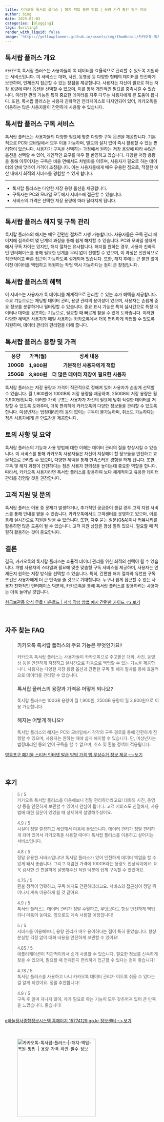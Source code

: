 ```yaml
---
title: 카카오톡 톡서랍 플러스 | 해지 백업 복원 방법 | 용량 가격 확인 필수 정보
author: bing
date: 2025-02-03
categories: [Blogging]
tags: [writing]
render_with_liquid: false
image: 'https://yellowplanner.github.io/assets/img/thumbnail/카카오톡-톡서랍-플러스-|-해지-백업-복원-방법-|-용량-가격-확인-필수-정보.webp'
---
```



<h2 id='톡서랍 플러스 개요'>톡서랍 플러스 개요</h2>

<p>카카오톡 톡서랍 플러스는 사용자들이 톡 데이터를 효율적으로 관리할 수 있도록 지원하는 서비스입니다. 이 서비스는 대화, 사진, 동영상 등 다양한 형태의 데이터를 안전하게 보관하며, 언제든지 접근할 수 있는 장점을 제공합니다. 사용자는 자신이 필요로 하는 저장 용량에 따라 옵션을 선택할 수 있으며, 이를 통해 개인적인 필요를 충족시킬 수 있습니다. 이러한 관리 기능은 특히 중요한 데이터를 자주 다루는 사용자에게 큰 도움이 됩니다. 또한, 톡서랍 플러스는 사용자 친화적인 인터페이스로 디자인되어 있어, 카카오톡을 이용하는 많은 사용자들이 간편하게 사용할 수 있습니다.</p>

<h2 id='톡서랍 플러스 구독 서비스'>톡서랍 플러스 구독 서비스</h2>

<p>톡서랍 플러스는 사용자들의 다양한 필요에 맞춘 다양한 구독 옵션을 제공합니다. 기본적으로 PC와 모바일에서 모두 이용 가능하며, 별도의 설치 없이 즉시 활용할 수 있는 편리함이 있습니다. 사용자가 구독을 선택하는 과정에서 원하는 저장 용량에 따라 수많은 옵션을 선택할 수 있어, 개인적인 요구를 매우 잘 반영하고 있습니다. 다양한 저장 용량을 통해 이루어지는 구독은 비용 면에서도 차별화를 이루며, 사용자가 필요로 하는 데이터의 양에 맞추어 가격이 조정됩니다. 이는 사용자들에게 매우 유용한 점으로, 적절한 예산 내에서 최적의 서비스를 경험할 수 있게 합니다.</p>

<hr />

<ul>
    <li>톡서랍 플러스는 다양한 저장 용량 옵션을 제공합니다.</li>
    <li>구독자는 PC와 모바일 모두에서 서비스에 접근할 수 있습니다.</li>
    <li>서비스의 가격은 선택한 저장 용량에 따라 달라지게 됩니다.</li>
</ul>

<hr />

<h2 id='톡서랍 플러스 해지 및 구독 관리'>톡서랍 플러스 해지 및 구독 관리</h2>

<p>톡서랍 플러스의 해지는 매우 간편한 절차로 시행 가능합니다. 사용자들은 구독 관리 페이지에 접속하여 몇 단계의 과정을 통해 쉽게 해지할 수 있습니다. PC와 모바일 생태계에서 구독 차이는 있지만, 해지 절차는 유사합니다. 해지를 원하는 경우, 사용자 친화적인 인터페이스를 통해 필요한 단계를 무리 없이 진행할 수 있으며, 이 과정은 전반적으로 직관적이고 빠른 접근이 가능하도록 설계되어 있습니다. 또한, 해지 후에는 큰 불편 없이 이전 데이터를 백업하고 복원하는 작업 역시 가능하다는 점이 큰 장점입니다.</p>

<h2 id='톡서랍 플러스의 혜택'>톡서랍 플러스의 혜택</h2>

<p>이 서비스는 사용자가 톡 데이터를 체계적으로 관리할 수 있는 추가 혜택을 제공합니다. 주요 기능으로는 채팅방 데이터 관리, 용량 관리의 용이성이 있으며, 사용자는 손쉽게 중요 정보를 분류하거나 필터링할 수 있습니다. 중요 표시 기능은 특히 실시간으로 특정 데이터나 대화를 강조하는 기능으로, 필요할 때 빠르게 찾을 수 있게 도와줍니다. 이러한 다양한 혜택은 사용자가 매일 사용하는 카카오톡에서 더욱 편리하게 작업할 수 있도록 지원하며, 데이터 관리의 편리함을 더해 줍니다.</p>

<h2 id='톡서랍 플러스 용량 및 가격'>톡서랍 플러스 용량 및 가격</h2>

<table>
    <tr>
        <td style="text-align: center; height: 17px;"><b>용량</b></td>
        <td style="text-align: center; height: 17px;"><b>가격(월)</b></td>
        <td style="text-align: center; height: 17px;"><b>상세 내용</b></td>
    </tr>
    <tr>
        <td style="text-align: center; height: 17px;"><b>100GB</b></td>
        <td style="text-align: center; height: 17px;"><b>1,900원</b></td>
        <td style="text-align: center; height: 17px;"><b>기본적인 사용자에게 적합</b></td>
    </tr>
    <tr>
        <td style="text-align: center; height: 17px;"><b>250GB</b></td>
        <td style="text-align: center; height: 17px;"><b>3,900원</b></td>
        <td style="text-align: center; height: 17px;"><b>더 많은 데이터 저장이 필요한 사용자</b></td>
    </tr>
</table>

<p>톡서랍 플러스는 저장 용량과 가격이 직관적으로 정해져 있어 사용자가 손쉽게 선택할 수 있습니다. 월 1,900원에 100GB의 저장 용량을 제공하며, 250GB의 저장 용량은 월 3,900원입니다. 이러한 가격 구조는 사용자가 자신의 필요에 맞춰 적절한 데이터를 저장할 수 있도록 도와주며, 더욱 편리하게 카카오톡의 다양한 정보들을 관리할 수 있도록 합니다. 미성년자는 법정대리인의 동의 없이는 구독이 불가능하며, 취소도 가능하다는 점은 사용자에게 큰 안도감을 제공합니다.</p>

<h2 id='토의 사항 및 요약'>토의 사항 및 요약</h2>

<p>톡서랍 플러스의 기능과 사용 방법에 대한 이해는 데이터 관리의 질을 향상시킬 수 있습니다. 이 서비스를 통해 카카오톡 사용자들은 자신이 저장해야 할 정보들을 안전하고 효율적으로 관리할 수 있으며, 다양한 혜택을 통해 만족스러운 경험을 하게 됩니다. 또한, 구독 및 해지 과정이 간편하다는 점은 사용자 편의성을 높이는데 중요한 역할을 합니다. 따라서, 카카오톡 사용자라면 톡서랍 플러스를 활용하여 보다 체계적이고 유용한 데이터 관리를 경험할 것을 권장합니다.</p>

<h2 id='고객 지원 및 문의'>고객 지원 및 문의</h2>

<p>톡서랍 플러스 이용 중 문제가 발생하거나, 추가적인 궁금증이 생길 경우 고객 지원 서비스를 통해 안내를 받을 수 있습니다. 카카오톡에서도 고객센터를 운영하고 있으며, 이를 통해 실시간으로 지원을 받을 수 있습니다. 또한, 자주 묻는 질문(Q&A)이나 커뮤니티를 활용하면 많은 도움이 될 수 있습니다. 고객 지원 상담은 항상 열려 있으니, 필요할 때 적절히 활용하는 것이 중요합니다.</p>

<h2 id='결론'>결론</h2>

<p>결국, 카카오톡의 톡서랍 플러스는 효율적 데이터 관리를 위한 최적의 선택이 될 수 있습니다. 개별 사용자의 스타일과 필요에 맞춘 맞춤형 구독 서비스를 제공하며, 사용자는 언제든지 원하는 저장 방식을 선택할 수 있습니다. 특히, 간편한 해지 절차와 유연한 구독 조건은 사용자에게 더 큰 만족을 줄 것으로 기대합니다. 누구나 쉽게 접근할 수 있는 사용자 친화적인 인터페이스 덕분에, 카카오톡을 통해 톡서랍 플러스를 활용하려는 사용자는 더욱 늘어날 것입니다.</p>


<p><a class="click-button" title="현금보관증 양식 무료 다운로드 | 서식 작성 방법 예시 간편한 가이드" href="https://yellowplanner.github.io/posts/%ED%98%84%EA%B8%88%EB%B3%B4%EA%B4%80%EC%A6%9D-%EC%96%91%EC%8B%9D-%EB%AC%B4%EB%A3%8C-%EB%8B%A4%EC%9A%B4%EB%A1%9C%EB%93%9C-%EC%84%9C%EC%8B%9D-%EC%9E%91%EC%84%B1-%EB%B0%A9%EB%B2%95-%EC%98%88%EC%8B%9C-%EA%B0%84%ED%8E%B8%ED%95%9C-%EA%B0%80%EC%9D%B4%EB%93%9C/" rel="dofollow">현금보관증 양식 무료 다운로드 | 서식 작성 방법 예시 간편한 가이드 👈 보기</a></p><br>
<h2 id='자주_찾는_FAQ'>자주 찾는 FAQ</h2>
<div itemscope="" itemtype="https://schema.org/FAQPage"> 
<blockquote> 
<div itemscope="" itemprop="mainEntity" itemtype="https://schema.org/Question"> 
<h3 itemprop="name">카카오톡 톡서랍 플러스의 주요 기능은 무엇인가요?</h3> 
<div itemscope="" itemprop="acceptedAnswer" itemtype="https://schema.org/Answer"> 
<span itemprop="text"> 
<p>카카오톡 톡서랍 플러스는 사용자들이 카카오톡으로 주고받은 대화, 사진, 동영상 등을 안전하게 저장하고 실시간으로 자동으로 백업할 수 있는 기능을 제공합니다. 사용자는 다양한 저장 용량 옵션과 간편한 구독 및 해지 절차를 통해 효율적으로 데이터를 관리할 수 있습니다.</p> 
</span> 
</div> 
</div> 

<div itemscope="" itemprop="mainEntity" itemtype="https://schema.org/Question"> 
<h3 itemprop="name">톡서랍 플러스의 용량과 가격은 어떻게 되나요?</h3> 
<div itemscope="" itemprop="acceptedAnswer" itemtype="https://schema.org/Answer"> 
<span itemprop="text"> 
<p>톡서랍 플러스는 100GB 용량이 월 1,900원, 250GB 용량이 월 3,900원으로 이용 가능합니다.</p> 
</span> 
</div> 
</div> 

<div itemscope="" itemprop="mainEntity" itemtype="https://schema.org/Question"> 
<h3 itemprop="name">해지는 어떻게 하나요?</h3> 
<div itemscope="" itemprop="acceptedAnswer" itemtype="https://schema.org/Answer"> 
<span itemprop="text"> 
<p>톡서랍 플러스의 해지는 PC와 모바일에서 각각의 구독 경로를 통해 간편하게 진행할 수 있으며, 사용자는 원하는 때에 쉽게 해지할 수 있습니다. 단, 미성년자는 법정대리인 동의 없이 구독을 할 수 없으며, 취소 및 환불 정책이 적용됩니다.</p> 
</span> 
</div> 
</div> 

</blockquote> 
</div>
<p><a class="click-button" title="영등포구 폐기물 스티커 인터넷 발급 방법 가격 앱 무상수거 정보 제공" href="https://yellowplanner.github.io/posts/%EC%98%81%EB%93%B1%ED%8F%AC%EA%B5%AC-%ED%8F%90%EA%B8%B0%EB%AC%BC-%EC%8A%A4%ED%8B%B0%EC%BB%A4-%EC%9D%B8%ED%84%B0%EB%84%B7-%EB%B0%9C%EA%B8%89-%EB%B0%A9%EB%B2%95-%EA%B0%80%EA%B2%A9-%EC%95%B1-%EB%AC%B4%EC%83%81%EC%88%98%EA%B1%B0-%EC%A0%95%EB%B3%B4-%EC%A0%9C%EA%B3%B5/" rel="dofollow">영등포구 폐기물 스티커 인터넷 발급 방법 가격 앱 무상수거 정보 제공 👈 보기</a></p><br>
<h2 id='후기'>후기</h2>
<div itemscope itemtype="https://schema.org/Product">
  <blockquote>
  <div itemprop="review" itemscope itemtype="https://schema.org/Review">
      <div itemprop="reviewRating" itemscope itemtype="https://schema.org/Rating"> <span itemprop="ratingValue">5</span> / <span itemprop="bestRating">5</span> </div>
      <span itemprop="reviewBody">카카오톡 톡서랍 플러스를 이용해보니 정말 편리하더라고요! 대화와 사진, 동영상 등을 안전하게 보관할 수 있어서 안심이 됩니다. 고객 서비스도 친절해서, 사용법에 대한 질문이 있었을 때 상세하게 설명해주셨어요.</span>
  </div>
  <br>
  <div itemprop="review" itemscope itemtype="https://schema.org/Review">
      <div itemprop="reviewRating" itemscope itemtype="https://schema.org/Rating"> <span itemprop="ratingValue">4.9</span> / <span itemprop="bestRating">5</span> </div>
      <span itemprop="reviewBody">시설이 정말 깔끔하고 세련돼서 마음에 들었습니다. 데이터 관리가 정말 편리하게 되어 있어서 카카오톡을 사용할 때마다 톡서랍 플러스를 이용하고 싶어지는 서비스입니다.</span>
  </div>
  <br>
  <div itemprop="review" itemscope itemtype="https://schema.org/Review">
      <div itemprop="reviewRating" itemscope itemtype="https://schema.org/Rating"> <span itemprop="ratingValue">4.8</span> / <span itemprop="bestRating">5</span> </div>
      <span itemprop="reviewBody">정말 유용한 서비스입니다! 톡서랍 플러스가 있어 안전하게 데이터 백업을 할 수 있게 돼서 좋습니다. 그리고 저렴한 가격에 100GB라는 용량도 인상적이에요. 더욱 감사한 건 친절하게 설명해주신 직원 덕분에 쉽게 구독할 수 있었어요.</span>
  </div>
  <br>
  <div itemprop="review" itemscope itemtype="https://schema.org/Review">
      <div itemprop="reviewRating" itemscope itemtype="https://schema.org/Rating"> <span itemprop="ratingValue">4.75</span> / <span itemprop="bestRating">5</span> </div>
      <span itemprop="reviewBody">환불 정책이 명확하고, 구독 해지도 간편하더라고요. 서비스의 접근성이 정말 뛰어나서 계속 이용하게 될 것 같아요.</span>
  </div>
  <br>
  <div itemprop="review" itemscope itemtype="https://schema.org/Review">
      <div itemprop="reviewRating" itemscope itemtype="https://schema.org/Rating"> <span itemprop="ratingValue">4.9</span> / <span itemprop="bestRating">5</span> </div>
      <span itemprop="reviewBody">톡서랍 플러스는 데이터 관리가 정말 수월하고, 무엇보다도 항상 안전하게 백업되니 마음이 놓여요. 앞으로도 계속 사용할 예정입니다!</span>
  </div>
  <br>
  <div itemprop="review" itemscope itemtype="https://schema.org/Review">
      <div itemprop="reviewRating" itemscope itemtype="https://schema.org/Rating"> <span itemprop="ratingValue">5</span> / <span itemprop="bestRating">5</span> </div>
      <span itemprop="reviewBody">서비스를 이용해보니, 용량 관리가 매우 용이하다는 점이 특히 좋았습니다. 항상 분실할 걱정 없이 대화 내용을 안전하게 보관할 수 있어요!</span>
  </div>
  <br>
  <div itemprop="review" itemscope itemtype="https://schema.org/Review">
      <div itemprop="reviewRating" itemscope itemtype="https://schema.org/Rating"> <span itemprop="ratingValue">4.85</span> / <span itemprop="bestRating">5</span> </div>
      <span itemprop="reviewBody">애플리케이션이 직관적이라서 쉽게 사용할 수 있습니다. 필요한 정보를 신속하게 찾을 수 있으며, 필요할 때 언제든지 편리하게 접근할 수 있다는 점이 좋습니다!</span>
  </div>
  <br>
  <div itemprop="review" itemscope itemtype="https://schema.org/Review">
      <div itemprop="reviewRating" itemscope itemtype="https://schema.org/Rating"> <span itemprop="ratingValue">4.78</span> / <span itemprop="bestRating">5</span> </div>
      <span itemprop="reviewBody">톡서랍 플러스를 사용하고 나니 카카오톡 데이터 관리가 이토록 쉬울 수 있다는 걸 알게 되었어요. 정말 추천합니다!</span>
  </div>
  <br>
  <div itemprop="review" itemscope itemtype="https://schema.org/Review">
      <div itemprop="reviewRating" itemscope itemtype="https://schema.org/Rating"> <span itemprop="ratingValue">4.9</span> / <span itemprop="bestRating">5</span> </div>
      <span itemprop="reviewBody">구독 후 얼마 지나지 않아, 제가 필요로 하는 기능이 모두 갖추어져 있어 큰 만족을 느꼈습니다. 좋습니다!</span>
  </div>
  <br>
  </blockquote>
</div>
<p><a class="click-button" title="e하늘장사종합정보시스템 홈페이지 15774129.go.kr 정보센터" href="https://yellowplanner.github.io/posts/e%ED%95%98%EB%8A%98%EC%9E%A5%EC%82%AC%EC%A2%85%ED%95%A9%EC%A0%95%EB%B3%B4%EC%8B%9C%EC%8A%A4%ED%85%9C-%ED%99%88%ED%8E%98%EC%9D%B4%EC%A7%80-15774129.go.kr-%EC%A0%95%EB%B3%B4%EC%84%BC%ED%84%B0/" rel="dofollow">e하늘장사종합정보시스템 홈페이지 15774129.go.kr 정보센터 👈 보기</a></p><br>
<figure class="image"><img src="https://yellowplanner.github.io/assets/img/thumbnail/카카오톡-톡서랍-플러스-|-해지-백업-복원-방법-|-용량-가격-확인-필수-정보.webp" alt="카카오톡-톡서랍-플러스-|-해지-백업-복원-방법-|-용량-가격-확인-필수-정보" width="256" height="256"></figure>